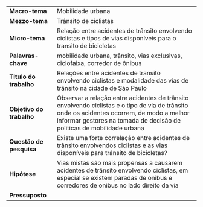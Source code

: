 |     |     |
| --- | --- |
| **Macro-tema** | Mobilidade urbana
| **Mezzo-tema** | Trânsito de ciclistas |
| **Micro-tema** | Relação entre acidentes de trânsito envolvendo ciclistas e tipos de vias disponíveis para o transito de bicicletas |
| **Palavras-chave** | mobilidade urbana, trânsito, vias exclusivas, ciclofaixa, corredor de ônibus |
| **Titulo do trabalho** | Relações entre acidentes de transito envolvendo ciclistas e modalidade das vias de trânsito na cidade de São Paulo |
| **Objetivo do trabalho** | Observar a relação entre acidentes de trânsito envolvendo ciclistas e o tipo de via de trânsito onde os acidentes ocorrem, de modo a melhor informar gestores na tomada de decisão de politicas de mobilidade urbana |
| **Questão de pesquisa** | Existe uma forte correlação entre acidentes de trânsito envolvendos ciclistas e as vias disponíveis para trânsito de bicicletas? |
| **Hipótese** | Vias mistas são mais propensas a causarem acidentes de trânsito envolvendo ciclistas, em especial se existem paradas de onibus e corredores de onibus no lado direito da via |
| **Pressuposto** | |
